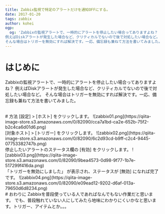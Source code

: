 ```yaml
---
title: Zabbix監視で特定のアラートだけを通知OFFにする。
date: 2017-01-20
tags: zabbix
author: kohei
ogp:
  og: 'Zabbixの監視アラートで、一時的にアラートを停止したい場合ってありますよね？
例えばDiskアラートが発生した場合など、クリティカルでないので後で対処したい場合など。
そんな場合はトリガーを無効にすれば解決です。一応、備忘録も兼ねて方法を書いてみました。'
---
```


# はじめに
Zabbixの監視アラートで、一時的にアラートを停止したい場合ってありますよね？
例えばDiskアラートが発生した場合など、クリティカルでないので後で対処したい場合など。
そんな場合はトリガーを無効にすれば解決です。一応、備忘録も兼ねて方法を書いてみました。


<br>
# 方法
[設定] > [ホスト] をクリックします。
![zabbix01.png](https://qiita-image-store.s3.amazonaws.com/0/82090/cca7a1bd-ca2e-652b-75f2-b2c4ca6d01d6.png)

<br>
[対象ホスト] > [トリガー] をクリックします。
![zabbix02.png](https://qiita-image-store.s3.amazonaws.com/0/82090/6c2d93cd-b9ff-c2c4-9445-07753382747b.png)

<br>
停止したいアラートのステータス欄の [有効] をクリックします。
![zabbix03.png](https://qiita-image-store.s3.amazonaws.com/0/82090/9bea4573-0d98-9f77-1b7e-517299f416da.png)

<br>
「トリガーを無効にしました」 が表示され、ステータスが [無効] になれば完了です。
![zabbix04.png](https://qiita-image-store.s3.amazonaws.com/0/82090/e09ead12-9202-d6af-013a-79650d6d8234.png)


<br>
# おわりに
Zabbixを普段使っている人であればなんでもない作業だと思います。
でも、普段触れていない人にしてみたら地味にわかりにくいかなと思います。トリガー、アイテムとか。。。

